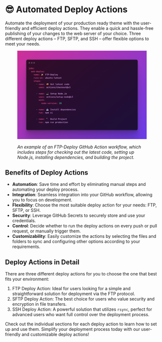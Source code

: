 # 😎 Automated Deploy Actions

Automate the deployment of your production ready theme with the user-friendly and efficient deploy actions. They enable a quick and hassle-free publishing of your changes to the web server of your choice. Three different deploy actions – FTP, SFTP, and SSH – offer flexible options to meet your needs.

<figure><img src="../../.gitbook/assets/image (7).png" alt=""><figcaption><p><em>An example of an FTP-Deploy GitHub Action workflow, which includes steps for checking out the latest code, setting up Node.js, installing dependencies, and building the project.</em></p></figcaption></figure>

## Benefits of Deploy Actions

* **Automation**: Save time and effort by eliminating manual steps and automating your deploy process.
* **Integration**: Seamless integration into your GitHub workflow, allowing you to focus on development.
* **Flexibility**: Choose the most suitable deploy action for your needs: FTP, SFTP, or SSH.
* **Security**: Leverage GitHub Secrets to securely store and use your credentials.
* **Control**: Decide whether to run the deploy actions on every push or pull request, or manually trigger them.
* **Customizability**: Easily customize the actions by selecting the files and folders to sync and configuring other options according to your requirements.

## Deploy Actions in Detail

There are three different deploy actions for you to choose the one that best fits your environment:

1. FTP Deploy Action: Ideal for users looking for a simple and straightforward solution for deployment via the FTP protocol.
2. SFTP Deploy Action: The best choice for users who value security and encryption in file transfers.
3. SSH Deploy Action: A powerful solution that utilizes `rsync`, perfect for advanced users who want full control over the deployment process.

Check out the individual sections for each deploy action to learn how to set up and use them. Simplify your deployment process today with our user-friendly and customizable deploy actions!
